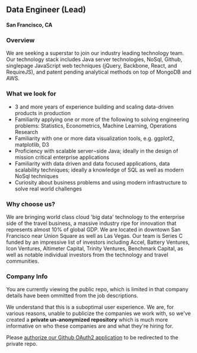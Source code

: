 ## Data Engineer (Lead)
#### San Francisco, CA

### Overview
We are seeking a superstar to join our industry leading technology team.
Our technology stack includes Java server technologies, NoSql, Github, single­page JavaScript web techniques (jQuery, Backbone, React, and RequireJS), and patent­ pending analytical methods on top of MongoDB and AWS.

### What we look for
+ 3 and more years of experience building and scaling data-driven products in production
+ Familiarity applying one or more of the following to solving engineering problems: Statistics, Econometrics, Machine Learning, Operations Research
+ Familiarity with one or more data visualization tools, e.g. ggplot2, matplotlib, D3
+ Proficiency with scalable server¬side Java; ideally in the design of mission critical enterprise applications
+ Familiarity with data driven and data focused applications, data scalability techniques; ideally a knowledge of SQL as well as modern NoSql techniques
+ Curiosity about business problems and using modern infrastructure to solve real world challenges

### Why choose us?
We are bringing world class cloud 'big data' technology to the enterprise side of the travel business, a massive industry ripe for innovation that represents almost 10% of global GDP.
We are located in downtown San Francisco near Union Square as well as Las Vegas. Our team is Series C funded by an impressive list of investors including Accel, Battery Ventures, Icon Ventures, Altimeter Capital, Trinity Ventures, Benchmark Capital, as well as notable individual investors from the technology and travel communities.


### Company Info
You are currently viewing the public repo, which is limited in that company details have been ommitted from the job descriptions.  
    
We understand that this is a suboptimal user experience.  We are, for various reasons, unable to publicize the companies we work with, so we've
created a **private un-anonymized repository** which is much more informative on who these companies are and what they're hiring for.  
    
Please [authorize our Github OAuth2 application](https://letsrockit.co/users/auth/github?job_id=rhvldhrvifjlc2vhcmno-data-engineer-lead) to be redirected to the private repo.
